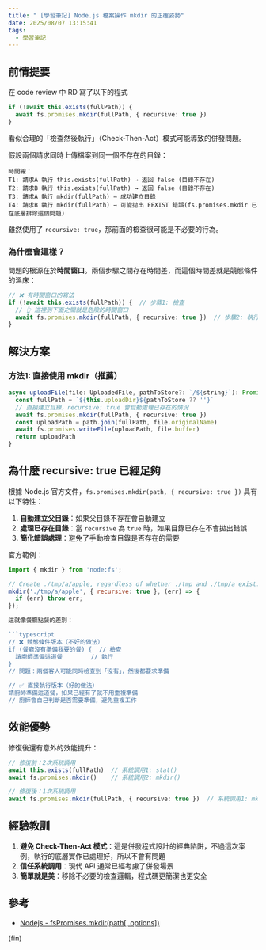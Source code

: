 ```yaml
---
title: " [學習筆記] Node.js 檔案操作 mkdir 的正確姿勢"
date: 2025/08/07 13:15:41
tags:
  - 學習筆記
---
```


## 前情提要

在 code review 中 RD 寫了以下的程式

```typescript
if (!await this.exists(fullPath)) {
  await fs.promises.mkdir(fullPath, { recursive: true })
}
```

看似合理的「檢查然後執行」（Check-Then-Act）模式可能導致的併發問題。

假設兩個請求同時上傳檔案到同一個不存在的目錄：

```text
時間線：
T1: 請求A 執行 this.exists(fullPath) → 返回 false (目錄不存在)
T2: 請求B 執行 this.exists(fullPath) → 返回 false (目錄不存在)
T3: 請求A 執行 mkdir(fullPath) → 成功建立目錄
T4: 請求B 執行 mkdir(fullPath) → 可能拋出 EEXIST 錯誤(fs.promises.mkdir 已在底層排除這個問題)
```

雖然使用了 `recursive: true`，那前面的檢查很可能是不必要的行為。

### 為什麼會這樣？

問題的根源在於**時間窗口**。兩個步驟之間存在時間差，而這個時間差就是競態條件的溫床：

```typescript
// ❌ 有時間窗口的寫法
if (!await this.exists(fullPath)) {  // 步驟1: 檢查
  // 👆 這裡到下面之間就是危險的時間窗口
  await fs.promises.mkdir(fullPath, { recursive: true })  // 步驟2: 執行
}
```

## 解決方案

### 方法1: 直接使用 mkdir（推薦）

```typescript
async uploadFile(file: UploadedFile, pathToStore?: `/${string}`): Promise<string> {
  const fullPath = `${this.uploadDir}${pathToStore ?? ''}`
  // 直接建立目錄，recursive: true 會自動處理已存在的情況
  await fs.promises.mkdir(fullPath, { recursive: true })
  const uploadPath = path.join(fullPath, file.originalName)
  await fs.promises.writeFile(uploadPath, file.buffer)
  return uploadPath
}
```

## 為什麼 recursive: true 已經足夠

根據 Node.js 官方文件，`fs.promises.mkdir(path, { recursive: true })` 具有以下特性：

1. **自動建立父目錄**：如果父目錄不存在會自動建立
2. **處理已存在目錄**：當 `recursive` 為 `true` 時，如果目錄已存在不會拋出錯誤
3. **簡化錯誤處理**：避免了手動檢查目錄是否存在的需要

官方範例：

```javascript
import { mkdir } from 'node:fs';

// Create ./tmp/a/apple, regardless of whether ./tmp and ./tmp/a exist.
mkdir('./tmp/a/apple', { recursive: true }, (err) => {
  if (err) throw err;
});

這就像餐廳點餐的差別：

```typescript
// ❌ 競態條件版本（不好的做法）
if (餐廳沒有準備我要的餐) {  // 檢查
  請廚師準備這道餐        // 執行
}
// 問題：兩個客人可能同時檢查到「沒有」，然後都要求準備

// ✅ 直接執行版本（好的做法）
請廚師準備這道餐，如果已經有了就不用重複準備
// 廚師會自己判斷是否需要準備，避免重複工作
```

## 效能優勢

修復後還有意外的效能提升：

```typescript
// 修復前：2次系統調用
await this.exists(fullPath)  // 系統調用1: stat()
await fs.promises.mkdir()    // 系統調用2: mkdir()

// 修復後：1次系統調用  
await fs.promises.mkdir(fullPath, { recursive: true })  // 系統調用1: mkdir()
```

## 經驗教訓

1. **避免 Check-Then-Act 模式**：這是併發程式設計的經典陷阱，不過這次案例，執行的底層實作已處理好，所以不會有問題
2. **信任系統調用**：現代 API 通常已經考慮了併發場景
3. **簡單就是美**：移除不必要的檢查邏輯，程式碼更簡潔也更安全

## 參考

- [Nodejs - fsPromises.mkdir(path[, options])](https://nodejs.org/api/fs.html#fsmkdirpath-options-callback)

(fin)
